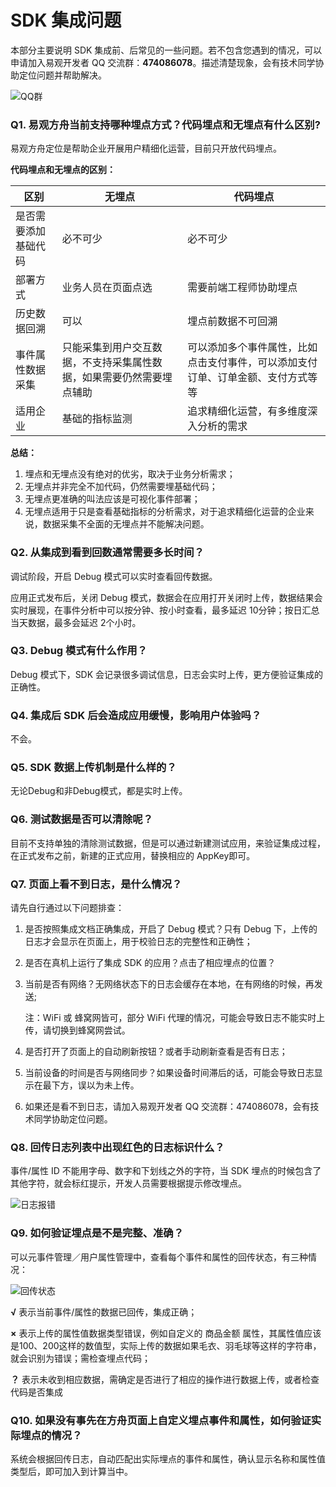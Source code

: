 # SDK 集成问题

本部分主要说明 SDK 集成前、后常见的一些问题。若不包含您遇到的情况，可以申请加入易观开发者 QQ 交流群：**474086078**。描述清楚现象，会有技术同学协助定位问题并帮助解决。

![QQ群](https://imguserradar.analysys.cn/fangzhou/img/2018/10/201810231522207133.png)

### Q1. 易观方舟当前支持哪种埋点方式？代码埋点和无埋点有什么区别? 

易观方舟定位是帮助企业开展用户精细化运营，目前只开放代码埋点。

**代码埋点和无埋点的区别：**

区别 |无埋点 |代码埋点
---|---|---
是否需要添加基础代码 |必不可少 |必不可少 
部署方式 |业务人员在页面点选| 需要前端工程师协助埋点
历史数据回溯 |可以| 埋点前数据不可回溯
事件属性数据采集|只能采集到用户交互数据，不支持采集属性数据，如果需要仍然需要埋点辅助| 可以添加多个事件属性，比如点击支付事件，可以添加支付订单、订单金额、支付方式等等
适用企业 |基础的指标监测|追求精细化运营，有多维度深入分析的需求

**总结：**
1. 埋点和无埋点没有绝对的优劣，取决于业务分析需求；
2. 无埋点并非完全不加代码，仍然需要埋基础代码；
3. 无埋点更准确的叫法应该是可视化事件部署；
4. 无埋点适用于只是查看基础指标的分析需求，对于追求精细化运营的企业来说，数据采集不全面的无埋点并不能解决问题。

### Q2. 从集成到看到回数通常需要多长时间？

调试阶段，开启 Debug 模式可以实时查看回传数据。

应用正式发布后，关闭 Debug 模式，数据会在应用打开关闭时上传，数据结果会实时展现，在事件分析中可以按分钟、按小时查看，最多延迟 10分钟；按日汇总当天数据，最多会延迟 2个小时。

### Q3. Debug 模式有什么作用？

Debug 模式下，SDK 会记录很多调试信息，日志会实时上传，更方便验证集成的正确性。

### Q4. 集成后 SDK 后会造成应用缓慢，影响用户体验吗？

不会。

### Q5. SDK 数据上传机制是什么样的？

无论Debug和非Debug模式，都是实时上传。

### Q6. 测试数据是否可以清除呢？

目前不支持单独的清除测试数据，但是可以通过新建测试应用，来验证集成过程，在正式发布之前，新建的正式应用，替换相应的 AppKey即可。

### Q7. 页面上看不到日志，是什么情况？

请先自行通过以下问题排查：

1. 是否按照集成文档正确集成，开启了 Debug 模式？只有 Debug 下，上传的日志才会显示在页面上，用于校验日志的完整性和正确性；

2. 是否在真机上运行了集成 SDK 的应用？点击了相应埋点的位置？

3. 当前是否有网络？无网络状态下的日志会缓存在本地，在有网络的时候，再发送;

    注：WiFi 或 蜂窝网皆可，部分 WiFi 代理的情况，可能会导致日志不能实时上传，请切换到蜂窝网尝试。
  
4. 是否打开了页面上的自动刷新按钮？或者手动刷新查看是否有日志；
  
5. 当前设备的时间是否与网络同步？如果设备时间滞后的话，可能会导致日志显示在最下方，误以为未上传。
  
6. 如果还是看不到日志，请加入易观开发者 QQ 交流群：474086078，会有技术同学协助定位问题。

### Q8. 回传日志列表中出现红色的日志标识什么？

事件/属性 ID 不能用字母、数字和下划线之外的字符，当 SDK 埋点的时候包含了其他字符，就会标红提示，开发人员需要根据提示修改埋点。

![日志报错](http://imguserradar.analysys.cn/fangzhou/img/2017/12/201712011406164974.png)

### Q9. 如何验证埋点是不是完整、准确？

可以元事件管理／用户属性管理中，查看每个事件和属性的回传状态，有三种情况：

![回传状态](http://imguserradar.analysys.cn/fangzhou/img/2017/12/201712011406168655.png)

**√** 表示当前事件/属性的数据已回传，集成正确；

**×** 表示上传的属性值数据类型错误，例如自定义的 商品金额 属性，其属性值应该是100、200这样的数值型，实际上传的数据如果毛衣、羽毛球等这样的字符串，就会识别为错误；需检查埋点代码；

**？** 表示未收到相应数据，需确定是否进行了相应的操作进行数据上传，或者检查代码是否集成

### Q10.  如果没有事先在方舟页面上自定义埋点事件和属性，如何验证实际埋点的情况？

系统会根据回传日志，自动匹配出实际埋点的事件和属性，确认显示名称和属性值类型后，即可加入到计算当中。